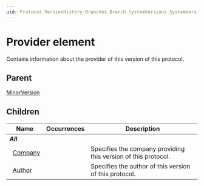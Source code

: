 ```yaml
---
uid: Protocol.VersionHistory.Branches.Branch.SystemVersions.SystemVersion.MajorVersions.MajorVersion.MinorVersions.MinorVersion.Provider
---
```


# Provider element

Contains information about the provider of this version of this protocol.

## Parent

[MinorVersion](xref:Protocol.VersionHistory.Branches.Branch.SystemVersions.SystemVersion.MajorVersions.MajorVersion.MinorVersions.MinorVersion)

## Children

|Name|Occurrences|Description|
|--- |--- |--- |
|***All***|||
|&nbsp;&nbsp;[Company](xref:Protocol.VersionHistory.Branches.Branch.SystemVersions.SystemVersion.MajorVersions.MajorVersion.MinorVersions.MinorVersion.Provider.Company)||Specifies the company providing this version of this protocol.|
|&nbsp;&nbsp;[Author](xref:Protocol.VersionHistory.Branches.Branch.SystemVersions.SystemVersion.MajorVersions.MajorVersion.MinorVersions.MinorVersion.Provider.Author)||Specifies the author of this version of this protocol.|
